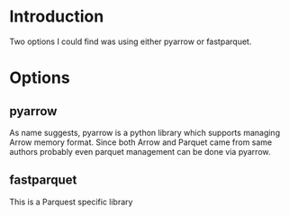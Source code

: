 # Introduction
Two options I could find was using either pyarrow or fastparquet. 
# Options
## pyarrow
As name suggests, pyarrow is a python library which supports managing Arrow memory format. Since both Arrow and Parquet came from same authors probably even parquet 
management can be done via pyarrow. 
## fastparquet
This is a Parquest specific library 

